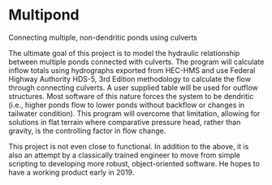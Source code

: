 # Multipond
Connecting multiple, non-dendritic ponds using culverts

The ultimate goal of this project is to model the hydraulic relationship between multiple ponds connected with culverts. The program will calculate inflow totals using hydrographs exported from HEC-HMS and use Federal Highway Authority HDS-5, 3rd Edition methodology to calculate the flow through connecting culverts. A user supplied table will be used for outflow structures. Most software of this nature forces the system to be dendritic (i.e., higher ponds flow to lower ponds without backflow or changes in tailwater condition). This program will overcome that limitation, allowing for solutions in flat terrain where comparative pressure head, rather than gravity, is the controlling factor in flow change.

This project is not even close to functional. In addition to the above, it is also an attempt by a classically trained engineer to move from simple scripting to developing more robust, object-oriented software. He hopes to have a working product early in 2019.
